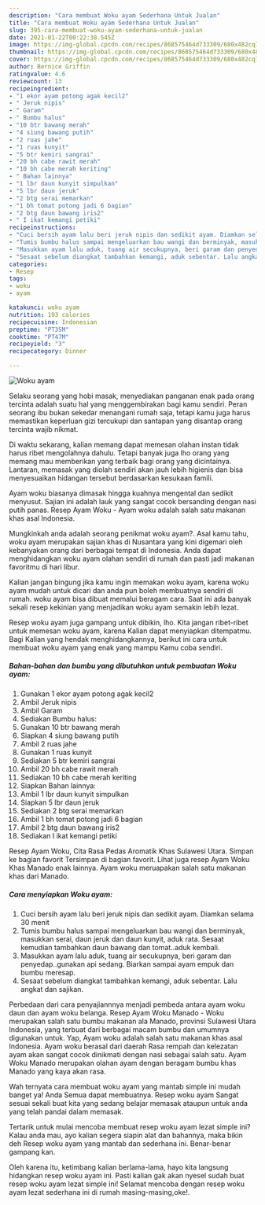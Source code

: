 ```yaml
---
description: "Cara membuat Woku ayam Sederhana Untuk Jualan"
title: "Cara membuat Woku ayam Sederhana Untuk Jualan"
slug: 395-cara-membuat-woku-ayam-sederhana-untuk-jualan
date: 2021-01-22T00:22:38.545Z
image: https://img-global.cpcdn.com/recipes/868575464d733309/680x482cq70/woku-ayam-foto-resep-utama.jpg
thumbnail: https://img-global.cpcdn.com/recipes/868575464d733309/680x482cq70/woku-ayam-foto-resep-utama.jpg
cover: https://img-global.cpcdn.com/recipes/868575464d733309/680x482cq70/woku-ayam-foto-resep-utama.jpg
author: Bernice Griffin
ratingvalue: 4.6
reviewcount: 13
recipeingredient:
- "1 ekor ayam potong agak kecil2"
- " Jeruk nipis"
- " Garam"
- " Bumbu halus"
- "10 btr bawang merah"
- "4 siung bawang putih"
- "2 ruas jahe"
- "1 ruas kunyit"
- "5 btr kemiri sangrai"
- "20 bh cabe rawit merah"
- "10 bh cabe merah keriting"
- " Bahan lainnya"
- "1 lbr daun kunyit simpulkan"
- "5 lbr daun jeruk"
- "2 btg serai memarkan"
- "1 bh tomat potong jadi 6 bagian"
- "2 btg daun bawang iris2"
- " I ikat kemangi petiki"
recipeinstructions:
- "Cuci bersih ayam lalu beri jeruk nipis dan sedikit ayam. Diamkan selama 30 menit"
- "Tumis bumbu halus sampai mengeluarkan bau wangi dan berminyak, masukkan serai, daun jeruk dan daun kunyit, aduk rata. Sesaat kemudian tambahkan daun bawang dan tomat..aduk kembali."
- "Masukkan ayam lalu aduk, tuang air secukupnya, beri garam dan penyedap..gunakan api sedang. Biarkan sampai ayam empuk dan bumbu meresap."
- "Sesaat sebelum diangkat tambahkan kemangi, aduk sebentar. Lalu angkat dan sajikan."
categories:
- Resep
tags:
- woku
- ayam

katakunci: woku ayam 
nutrition: 193 calories
recipecuisine: Indonesian
preptime: "PT35M"
cooktime: "PT47M"
recipeyield: "3"
recipecategory: Dinner

---
```



![Woku ayam](https://img-global.cpcdn.com/recipes/868575464d733309/680x482cq70/woku-ayam-foto-resep-utama.jpg)

Selaku seorang yang hobi masak, menyediakan panganan enak pada orang tercinta adalah suatu hal yang menggembirakan bagi kamu sendiri. Peran seorang ibu bukan sekedar menangani rumah saja, tetapi kamu juga harus memastikan keperluan gizi tercukupi dan santapan yang disantap orang tercinta wajib nikmat.

Di waktu  sekarang, kalian memang dapat memesan olahan instan tidak harus ribet mengolahnya dahulu. Tetapi banyak juga lho orang yang memang mau memberikan yang terbaik bagi orang yang dicintainya. Lantaran, memasak yang diolah sendiri akan jauh lebih higienis dan bisa menyesuaikan hidangan tersebut berdasarkan kesukaan famili. 

Ayam woku biasanya dimasak hingga kuahnya mengental dan sedikit menyusut. Sajian ini adalah lauk yang sangat cocok bersanding dengan nasi putih panas. Resep Ayam Woku - Ayam woku adalah salah satu makanan khas asal Indonesia.

Mungkinkah anda adalah seorang penikmat woku ayam?. Asal kamu tahu, woku ayam merupakan sajian khas di Nusantara yang kini digemari oleh kebanyakan orang dari berbagai tempat di Indonesia. Anda dapat menghidangkan woku ayam olahan sendiri di rumah dan pasti jadi makanan favoritmu di hari libur.

Kalian jangan bingung jika kamu ingin memakan woku ayam, karena woku ayam mudah untuk dicari dan anda pun boleh membuatnya sendiri di rumah. woku ayam bisa dibuat memalui beragam cara. Saat ini ada banyak sekali resep kekinian yang menjadikan woku ayam semakin lebih lezat.

Resep woku ayam juga gampang untuk dibikin, lho. Kita jangan ribet-ribet untuk memesan woku ayam, karena Kalian dapat menyiapkan ditempatmu. Bagi Kalian yang hendak menghidangkannya, berikut ini cara untuk membuat woku ayam yang enak yang mampu Kamu coba sendiri.

<!--inarticleads1-->

##### Bahan-bahan dan bumbu yang dibutuhkan untuk pembuatan Woku ayam:

1. Gunakan 1 ekor ayam potong agak kecil2
1. Ambil  Jeruk nipis
1. Ambil  Garam
1. Sediakan  Bumbu halus:
1. Gunakan 10 btr bawang merah
1. Siapkan 4 siung bawang putih
1. Ambil 2 ruas jahe
1. Gunakan 1 ruas kunyit
1. Sediakan 5 btr kemiri sangrai
1. Ambil 20 bh cabe rawit merah
1. Sediakan 10 bh cabe merah keriting
1. Siapkan  Bahan lainnya:
1. Ambil 1 lbr daun kunyit simpulkan
1. Siapkan 5 lbr daun jeruk
1. Sediakan 2 btg serai memarkan
1. Ambil 1 bh tomat potong jadi 6 bagian
1. Ambil 2 btg daun bawang iris2
1. Sediakan  I ikat kemangi petiki


Resep Ayam Woku, Cita Rasa Pedas Aromatik Khas Sulawesi Utara. Simpan ke bagian favorit Tersimpan di bagian favorit. Lihat juga resep Ayam Woku Khas Manado enak lainnya. Ayam woku meruapakan salah satu makanan khas dari Manado. 

<!--inarticleads2-->

##### Cara menyiapkan Woku ayam:

1. Cuci bersih ayam lalu beri jeruk nipis dan sedikit ayam. Diamkan selama 30 menit
1. Tumis bumbu halus sampai mengeluarkan bau wangi dan berminyak, masukkan serai, daun jeruk dan daun kunyit, aduk rata. Sesaat kemudian tambahkan daun bawang dan tomat..aduk kembali.
1. Masukkan ayam lalu aduk, tuang air secukupnya, beri garam dan penyedap..gunakan api sedang. Biarkan sampai ayam empuk dan bumbu meresap.
1. Sesaat sebelum diangkat tambahkan kemangi, aduk sebentar. Lalu angkat dan sajikan.


Perbedaan dari cara penyajiannnya menjadi pembeda antara ayam woku daun dan ayam woku belanga. Resep Ayam Woku Manado - Woku merupakan salah satu bumbu makanan ala Manado, provinsi Sulawesi Utara Indonesia, yang terbuat dari berbagai macam bumbu dan umumnya digunakan untuk. Yap, Ayam woku adalah salah satu makanan khas asal Indonesia. Ayam woku berasal dari daerah Rasa rempah dan kelezatan ayam akan sangat cocok dinikmati dengan nasi sebagai salah satu. Ayam Woku Manado merupakan olahan ayam dengan beragam bumbu khas Manado yang kaya akan rasa. 

Wah ternyata cara membuat woku ayam yang mantab simple ini mudah banget ya! Anda Semua dapat membuatnya. Resep woku ayam Sangat sesuai sekali buat kita yang sedang belajar memasak ataupun untuk anda yang telah pandai dalam memasak.

Tertarik untuk mulai mencoba membuat resep woku ayam lezat simple ini? Kalau anda mau, ayo kalian segera siapin alat dan bahannya, maka bikin deh Resep woku ayam yang mantab dan sederhana ini. Benar-benar gampang kan. 

Oleh karena itu, ketimbang kalian berlama-lama, hayo kita langsung hidangkan resep woku ayam ini. Pasti kalian gak akan nyesel sudah buat resep woku ayam lezat simple ini! Selamat mencoba dengan resep woku ayam lezat sederhana ini di rumah masing-masing,oke!.

